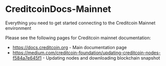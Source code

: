 # CreditcoinDocs-Mainnet
Everything you need to get started connecting to the Creditcoin Mainnet environment

Please see the following pages for Creditcoin mainnet documentation:
 - https://docs.creditcoin.org - Main documentation page
 - https://medium.com/creditcoin-foundation/updating-creditcoin-nodes-f584a7e645f1 - Updating nodes and downloading blockchain snapshot
